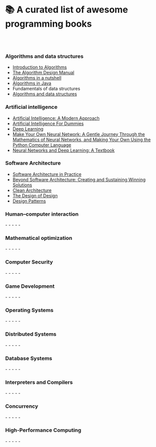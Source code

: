 # 📚 A curated list of awesome programming books
<br>
<br>
<h3>Algorithms and data structures</h3>

- [Introduction to Algorithms](https://en.wikipedia.org/wiki/Introduction_to_Algorithms)
- [The Algorithm Design Manual](https://books.google.com.au/books/about/The_Algorithm_Design_Manual.html?id=7XUSn0IKQEgC&printsec=frontcover&source=kp_read_button&redir_esc=y#v=onepage&q&f=false)
- [Algorithms in a nutshell](https://books.google.com.au/books/about/Algorithms_in_a_Nutshell.html?id=w7rNCwAAQBAJ&printsec=frontcover&source=kp_read_button&redir_esc=y#v=onepage&q&f=false)
- [Algorithms in Java](https://books.google.com.au/books/about/Algorithms_in_Java_Parts_1_4.html?id=lOXJCgAAQBAJ&printsec=frontcover&source=kp_read_button&redir_esc=y#v=onepage&q&f=false)
- Fundamentals of data structures
- [Algorithms and data structures](https://books.google.com.au/books/about/Algorithms_in_Java_Parts_1_4.html?id=lOXJCgAAQBAJ&printsec=frontcover&source=kp_read_button&redir_esc=y#v=onepage&q&f=false)

<h3>Artificial intelligence</h3>

- [Artificial Intelligence: A Modern Approach](https://en.wikipedia.org/wiki/Artificial_Intelligence:_A_Modern_Approach)
- [Artificial Intelligence For Dummies](https://books.google.com.au/books/about/Artificial_Intelligence_For_Dummies.html?id=gVFVDwAAQBAJ&printsec=frontcover&source=kp_read_button&redir_esc=y)
- [Deep Learning](https://www.booktopia.com.au/deep-learning-yoshua-bengio/prod9780262035613.html?source=pla&gclid=CjwKCAjwqLblBRBYEiwAV3pCJprfACjcFCxGrf9VI4k-XecEV_3gGiFuK0ttIiB7dOaLHuoESpELuxoCAPcQAvD_BwE)
- [Make Your Own Neural Network: A Gentle Journey Through the Mathematics of Neural Networks, and Making Your Own Using the Python Computer Language](https://www.goodreads.com/book/show/29746976-make-your-own-neural-network)
- [Neural Networks and Deep Learning: A Textbook](https://books.google.com.au/books/about/Neural_Networks_and_Deep_Learning.html?id=achqDwAAQBAJ&printsec=frontcover&source=kp_read_button&redir_esc=y)

<h3>Software Architecture</h3>

- [Software Architecture in Practice](https://books.google.com.au/books/about/Software_Architecture_in_Practice.html?id=-II73rBDXCYC&printsec=frontcover&source=kp_read_button&redir_esc=y#v=onepage&q&f=false)
- [Beyond Software Architecture: Creating and Sustaining Winning Solutions](https://books.google.com.au/books/about/Beyond_Software_Architecture.html?id=0slJ8zynjCEC&printsec=frontcover&source=kp_read_button&redir_esc=y#v=onepage&q&f=false)
- [Clean Architecture](https://www.oreilly.com/library/view/clean-architecture-a/9780134494272/)
- [The Design of Design](https://books.google.com.au/books/about/The_Design_of_Design.html?id=0qG4TQi-e-4C&printsec=frontcover&source=kp_read_button&redir_esc=y#v=onepage&q&f=false)
- [Design Patterns](https://www.booktopia.com.au/design-patterns-erich-gamma/prod9780201633610.html?source=pla&gclid=CjwKCAjwqLblBRBYEiwAV3pCJq6Ktuck0QM6xWpzVzAWwTwMprwFbMrI3y77NN6tPw8tg9ltw5WpvBoCpA0QAvD_BwE)

<h3>Human–computer interaction</h3>
- 
- 
- 
- 
- 
<h3>Mathematical optimization</h3>
- 
- 
- 
- 
- 
<h3>Computer Security</h3>
- 
- 
- 
- 
- 
<h3>Game Development</h3>
- 
- 
- 
- 
- 
<h3>Operating Systems</h3>
- 
- 
- 
- 
- 
<h3>Distributed Systems</h3>
- 
- 
- 
- 
- 
<h3>Database Systems</h3>
- 
- 
- 
- 
- 
<h3>Interpreters and Compilers</h3>
- 
- 
- 
- 
- 
<h3>Concurrency</h3>
- 
- 
- 
- 
- 
<h3>High-Performance Computing</h3>
- 
- 
- 
- 
- 
